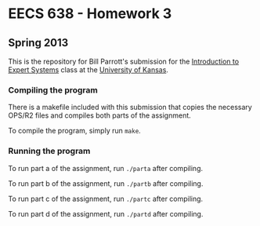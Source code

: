 # EECS 638 - Homework 3
## Spring 2013

This is the repository for Bill Parrott's submission for the [Introduction to Expert Systems](http://people.eecs.ku.edu/~jerzy/eecs638.html) class at the [University of Kansas](http://www.ku.edu/).

### Compiling the program
There is a makefile included with this submission that copies the necessary OPS/R2 files and compiles both parts of the assignment.

To compile the program, simply run `make`.

### Running the program
To run part a of the assignment, run `./parta` after compiling.

To run part b of the assignment, run `./partb` after compiling.

To run part c of the assignment, run `./partc` after compiling.

To run part d of the assignment, run `./partd` after compiling.